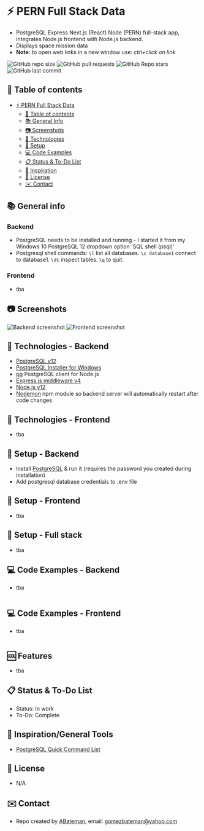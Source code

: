# :zap: PERN Full Stack Data

* PostgreSQL Express Next.js (React) Node (PERN) full-stack app, integrates Node.js frontend with Node.js backend.
* Displays space mission data
* **Note:** to open web links in a new window use: _ctrl+click on link_

![GitHub repo size](https://img.shields.io/github/repo-size/AndrewJBateman/pern-stack-data?style=plastic)
![GitHub pull requests](https://img.shields.io/github/issues-pr/AndrewJBateman/pern-stack-data?style=plastic)
![GitHub Repo stars](https://img.shields.io/github/stars/AndrewJBateman/pern-stack-data?style=plastic)
![GitHub last commit](https://img.shields.io/github/last-commit/AndrewJBateman/pern-stack-data?style=plastic)

## :page_facing_up: Table of contents

* [:zap: PERN Full Stack Data](#zap-pern-stack-data)
  * [:page_facing_up: Table of contents](#page_facing_up-table-of-contents)
  * [:books: General Info](#books-general-info)
  * [:camera: Screenshots](#camera-screenshots)
  * [:signal_strength: Technologies](#signal_strength-technologies)
  * [:floppy_disk: Setup](#floppy_disk-setup)
  * [:computer: Code Examples](#computer-code-examples)
  * [:clipboard: Status & To-Do List](#clipboard-status--to-do-list)
  * [:clap: Inspiration](#clap-inspiration)
  * [:file_folder: License](#file_folder-license)
  * [:envelope: Contact](#envelope-contact)

## :books: General info

### Backend

* PostgreSQL needs to be installed and running - I started it from my Windows 10 PostgreSQL 12 dropdown option 'SQL shell (psql)'
* Postgresql shell commands: `\l` list all databases. `\c database1` connect to database1. `\dt` inspect tables. `\q` to quit.

### Frontend

* tba

## :camera: Screenshots

![Backend screenshot](./img/postgresql.png)
![Frontend screenshot](./img/data.png)

## :signal_strength: Technologies - Backend

* [PostgreSQL v12](https://www.postgresql.org/)
* [PostgreSQL Installer for Windows](https://www.postgresqltutorial.com/install-postgresql/)
* [pg](https://www.npmjs.com/package/pg) PostgreSQL client for Node.js
* [Express.js middleware v4](https://expressjs.com/)
* [Node.js v12](https://nodejs.org/es/)
* [Nodemon](https://www.npmjs.com/package/nodemon) npm module so backend server will automatically restart after code changes

## :signal_strength: Technologies - Frontend

* tba

## :floppy_disk: Setup - Backend

* Install [PostgreSQL](https://www.postgresql.org/) & run it (requires the password you created during installation)
* Add postgresql database credentials to .env file

## :floppy_disk: Setup - Frontend

* tba

## :floppy_disk: Setup - Full stack

* tba

## :computer: Code Examples - Backend

* tba

```

```

## :computer: Code Examples - Frontend

* tba

```

```

## :cool: Features

* tba

## :clipboard: Status & To-Do List

* Status: In work
* To-Do: Complete

## :clap: Inspiration/General Tools

* [PostgreSQL Quick Command List](http://jcsites.juniata.edu/faculty/rhodes/dbms/pgsql.htm)

## :file_folder: License

* N/A

## :envelope: Contact

* Repo created by [ABateman](https://github.com/AndrewJBateman), email: gomezbateman@yahoo.com